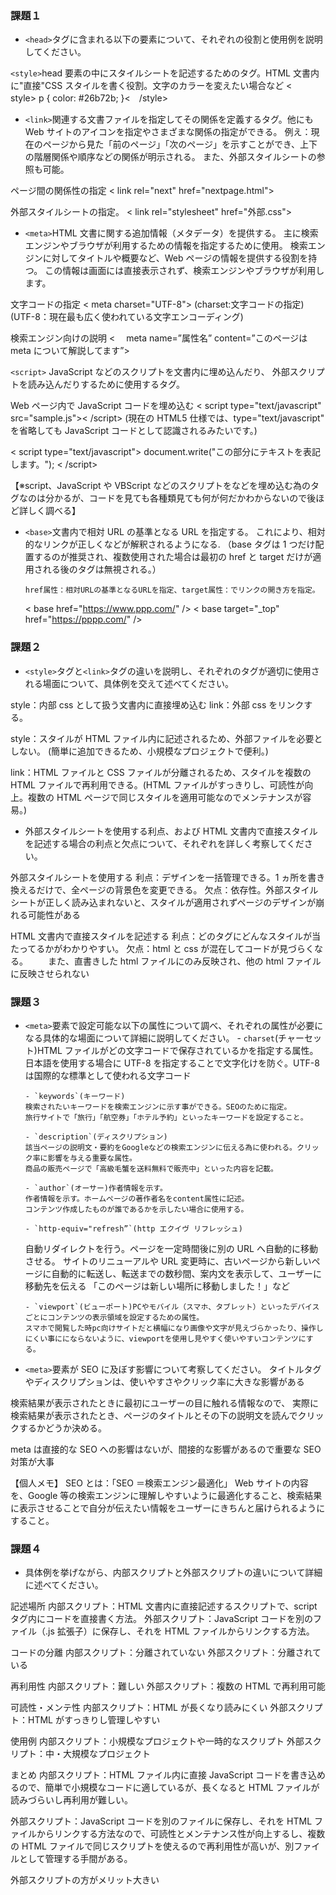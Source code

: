 ### 課題１

- `<head>`タグに含まれる以下の要素について、それぞれの役割と使用例を説明してください。

`<style>`head 要素の中にスタイルシートを記述するためのタグ。HTML 文書内に"直接"CSS スタイルを書く役割。文字のカラーを変えたい場合など
<　 style>
p {
color: #26b72b;
}<　/style>

- `<link>`関連する文書ファイルを指定してその関係を定義するタグ。他にも Web サイトのアイコンを指定やさまざまな関係の指定ができる。
  例え：現在のページから見た「前のページ」「次のページ」を示すことができ、上下の階層関係や順序などの関係が明示される。 また、外部スタイルシートの参照も可能。

ページ間の関係性の指定
< link rel="next" href="nextpage.html">

外部スタイルシートの指定。
< link rel="stylesheet" href="外部.css">

- `<meta>`HTML 文書に関する追加情報（メタデータ）を提供する。
  主に検索エンジンやブラウザが利用するための情報を指定するために使用。
  検索エンジンに対してタイトルや概要など、Web ページの情報を提供する役割を持つ。
  この情報は画面には直接表示されず、検索エンジンやブラウザが利用します。

文字コードの指定
< meta charset="UTF-8">
(charset:文字コードの指定)(UTF-8：現在最も広く使われている文字エンコーディング)

検索エンジン向けの説明
<　 meta name=”属性名” content=”このページは meta について解説してます”>

`<script>`
JavaScript などのスクリプトを文書内に埋め込んだり、
外部スクリプトを読み込んだりするために使用するタグ。

Web ページ内で JavaScript コードを埋め込む
< script type="text/javascript"　 src="sample.js">< /script>
(現在の HTML5 仕様では、type="text/javascript" を省略しても JavaScript コードとして認識されるみたいです。)

< script type="text/javascript">
document.write("この部分にテキストを表記します。");
< /script>

【※script、JavaScript や VBScript などのスクリプトをなどを埋め込む為のタグなのは分かるが、コードを見ても各種類見ても何が何だかわからないので後ほど詳しく調べる】

- `<base>`文書内で相対 URL の基準となる URL を指定する。
  これにより、相対的なリンクが正しくなどが解釈されるようになる.
  （base タグは 1 つだけ配置するのが推奨され、複数使用された場合は最初の href と target だけが適用される後のタグは無視される。）

      href属性：相対URLの基準となるURLを指定、target属性：でリンクの開き方を指定。

  < base href="https://www.ppp.com/" />
  < base target="\_top" href="https://pppp.com/" />

### 課題２

- `<style>`タグと`<link>`タグの違いを説明し、それぞれのタグが適切に使用される場面について、具体例を交えて述べてください。

style：内部 css として扱う文書内に直接埋め込む
link：外部 css をリンクする。

style：スタイルが HTML ファイル内に記述されるため、外部ファイルを必要としない。
(簡単に追加できるため、小規模なプロジェクトで便利。)

link：HTML ファイルと CSS ファイルが分離されるため、スタイルを複数の HTML ファイルで再利用できる。(HTML ファイルがすっきりし、可読性が向上。複数の HTML ページで同じスタイルを適用可能なのでメンテナンスが容易。)

- 外部スタイルシートを使用する利点、および HTML 文書内で直接スタイルを記述する場合の利点と欠点について、それぞれを詳しく考察してください。

外部スタイルシートを使用する
利点：デザインを一括管理できる。1 ヵ所を書き換えるだけで、全ページの背景色を変更できる。
欠点：依存性。外部スタイルシートが正しく読み込まれないと、スタイルが適用されずページのデザインが崩れる可能性がある

HTML 文書内で直接スタイルを記述する
利点：どのタグにどんなスタイルが当たってるかがわかりやすい。
欠点：html と css が混在してコードが見づらくなる。
　　また、直書きした html ファイルにのみ反映され、他の html ファイルに反映させられない

### 課題３

- `<meta>`要素で設定可能な以下の属性について調べ、それぞれの属性が必要になる具体的な場面について詳細に説明してください。 - `charset`(チャーセット)HTML ファイルがどの文字コードで保存されているかを指定する属性。
  日本語を使用する場合に UTF-8 を指定することで文字化けを防ぐ。UTF-8 は国際的な標準として使われる文字コード

      - `keywords`(キーワード)
      検索されたいキーワードを検索エンジンに示す事ができる。SEOのために指定。
      旅行サイトで「旅行」「航空券」「ホテル予約」といったキーワードを設定すること。

      - `description`(ディスクリプション)
      該当ページの説明文・要約をGoogleなどの検索エンジンに伝える為に使われる。クリック率に影響を与える重要な属性。
      商品の販売ページで「高級毛蟹を送料無料で販売中」といった内容を記載。

      - `author`(オーサー)作者情報を示す。
      作者情報を示す。ホームページの著作者名をcontent属性に記述。
      コンテンツ作成したものが誰であるかを示したい場合に使用する。

      - `http-equiv="refresh”`(http エクイヴ リフレッシュ)

  自動リダイレクトを行う。ページを一定時間後に別の URL へ自動的に移動させる。
  サイトのリニューアルや URL 変更時に、古いページから新しいページに自動的に転送し、転送までの数秒間、案内文を表示して、ユーザーに移動先を伝える
  「このページは新しい場所に移動しました！」など

      - `viewport`(ビューポート)PCやモバイル（スマホ、タブレット）といったデバイスごとにコンテンツの表示領域を設定するための属性。
      スマホで閲覧した時pc向けサイトだと横幅になり画像や文字が見えづらかったり、操作しにくい事ににならないように、viewportを使用し見やすく使いやすいコンテンツにする。

- `<meta>`要素が SEO に及ぼす影響について考察してください。
  タイトルタグやディスクリプションは、使いやすさやクリック率に大きな影響がある

検索結果が表示されたときに最初にユーザーの目に触れる情報なので、
実際に検索結果が表示されたとき、ページのタイトルとその下の説明文を読んでクリックするかどうか決める。

meta は直接的な SEO への影響はないが、間接的な影響があるので重要な SEO 対策が大事

【個人メモ】
SEO とは：「SEO ＝検索エンジン最適化」
Web サイトの内容を、Google 等の検索エンジンに理解しやすいように最適化すること、検索結果に表示させることで自分が伝えたい情報をユーザーにきちんと届けられるようにすること。

### 課題４

- 具体例を挙げながら、内部スクリプトと外部スクリプトの違いについて詳細に述べてください。

記述場所
内部スクリプト：HTML 文書内に直接記述するスクリプトで、script タグ内にコードを直接書く方法。
外部スクリプト：JavaScript コードを別のファイル（.js 拡張子）に保存し、それを HTML ファイルからリンクする方法。

コードの分離
内部スクリプト：分離されていない
外部スクリプト：分離されている

再利用性
内部スクリプト：難しい
外部スクリプト：複数の HTML で再利用可能

可読性・メンテ性
内部スクリプト：HTML が長くなり読みにくい
外部スクリプト：HTML がすっきりし管理しやすい

使用例
内部スクリプト：小規模なプロジェクトや一時的なスクリプト
外部スクリプト：中・大規模なプロジェクト

まとめ
内部スクリプト：HTML ファイル内に直接 JavaScript コードを書き込めるので、簡単で小規模なコードに適しているが、長くなると HTML ファイルが読みづらいし再利用が難しい。

外部スクリプト：JavaScript コードを別のファイルに保存し、それを HTML ファイルからリンクする方法なので、可読性とメンテナンス性が向上するし、複数の HTML ファイルで同じスクリプトを使えるので再利用性が高いが、別ファイルとして管理する手間がある。

外部スクリプトの方がメリット大きい
